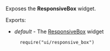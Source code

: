 Exposes the **ResponsiveBox** widget.

Exports:

- *default* - The [ResponsiveBox](/api-reference/10%20UI%20Widgets/dxResponsiveBox '/Documentation/ApiReference/UI_Widgets/dxResponsiveBox/') widget

        require("ui/responsive_box")
